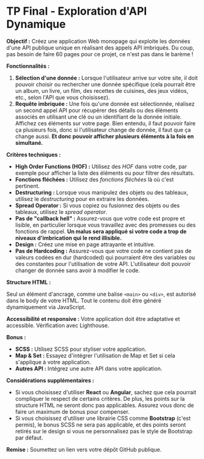 # TP Final - Exploration d'API Dynamique

**Objectif :** Créez une application Web monopage qui exploite les données d'une API publique unique en réalisant des appels API imbriqués. Du coup, pas besoin de faire 60 pages pour ce projet, ce n'est pas dans le barème !

**Fonctionnalités :**

1. **Sélection d'une donnée :** Lorsque l'utilisateur arrive sur votre site, il doit pouvoir choisir ou rechercher une donnée spécifique (cela pourrait être un album, un livre, un film, des recettes de cuisines, des jeux vidéos, etc., selon l'API que vous choisissez).
2. **Requête imbriquée :** Une fois qu'une donnée est sélectionnée, réalisez un second appel API pour récupérer des détails ou des éléments associés en utilisant une clé ou un identifiant de la donnée initiale. Affichez ces éléments sur votre page. Bien entendu, il faut pouvoir faire ça plusieurs fois, donc si l'utilisateur change de donnée, il faut que ça change aussi. **Et donc pouvoir afficher plusieurs éléments à la fois en simultané.**

**Critères techniques :**

- **High Order Functions (HOF) :** Utilisez des _HOF_ dans votre code, par exemple pour afficher la liste des éléments ou pour filtrer des résultats.
- **Fonctions fléchées :** Utilisez des _fonctions fléchées_ là où c'est pertinent.
- **Destructuring :** Lorsque vous manipulez des objets ou des tableaux, utilisez le _destructuring_ pour en extraire les données.
- **Spread Operator :** Si vous copiez ou fusionnez des objets ou des tableaux, utilisez le _spread operator_.
- **Pas de "callback hell" :** Assurez-vous que votre code est propre et lisible, en particulier lorsque vous travaillez avec des promesses ou des fonctions de rappel. **Un malus sera appliqué si votre code a trop de niveaux d'imbrication qui le rend illisible.**
- **Design :** Créez une mise en page attrayante et intuitive.
- **Pas de Hardcoding :** Assurez-vous que votre code ne contient pas de valeurs codées en dur (hardcoded) qui pourraient être des variables ou des constantes pour l'utilisation de votre API. L'utilisateur doit pouvoir changer de donnée sans avoir à modifier le code.

**Structure HTML :**

Seul un élément d'ancrage, comme une balise `<main>` ou `<div>`, est autorisé dans le body de votre HTML. Tout le contenu doit être généré dynamiquement via JavaScript.

**Accessibilité et responsive :** Votre application doit être adaptative et accessible. Vérification avec Lighthouse.

**Bonus :**

- **SCSS :** Utilisez SCSS pour styliser votre application.
- **Map & Set :** Essayez d'intégrer l'utilisation de Map et Set si cela s'applique à votre application.
- **Autres API :** Intégrez une autre API dans votre application.

**Considérations supplémentaires :**

- Si vous choisissez d'utiliser **React** ou **Angular**, sachez que cela pourrait compliquer le respect de certains critères. De plus, les points sur la structure HTML ne seront donc pas applicables. Assurez vous donc de faire un maximum de bonus pour compenser.
- Si vous choisissez d'utiliser une librairie CSS comme **Bootstrap** (c'est permis), le bonus SCSS ne sera pas applicable, et des points seront retirés sur le design si vous ne personnalisez pas le style de Bootstrap par défaut.

**Remise :** Soumettez un lien vers votre dépôt GitHub publique.
